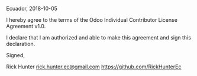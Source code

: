 Ecuador, 2018-10-05

I hereby agree to the terms of the Odoo Individual Contributor License
Agreement v1.0.

I declare that I am authorized and able to make this agreement and sign this
declaration.

Signed,

Rick Hunter <rick.hunter.ec@gmail.com> https://github.com/RickHunterEc
